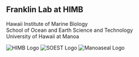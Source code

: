 <!DOCTYPE html>
<html lang="en">
<head>
    <meta charset="UTF-8">
    <meta name="viewport" content="width=device-width, initial-scale=1.0">
    <title>Franklin Lab at HIMB</title>
    <link rel="stylesheet" href="/css/homepage.css"> <!-- Link to the CSS file -->
</head>
<body
    <!-- Hero Section -->
    <section class="hero">
        <div class="hero-content">
            <h1>Franklin Lab at HIMB</h1>
            <p>
                Hawaii Institute of Marine Biology <br>
                School of Ocean and Earth Science and Technology <br>
                University of Hawaii at Manoa
            </p>
        </div>
        <!-- Logos Section -->
        <div class="logos">
            <img src="images/HIMB_Icon_White.png" alt="HIMB Logo" class="logo">
            <img src="images/SOEST_logo.jpg" alt="SOEST Logo" class="logo">
            <img src="images/manoaseal_logo.png" alt="Manoaseal Logo" class="logo">
        </div>
    </section>
</body>
</html>
